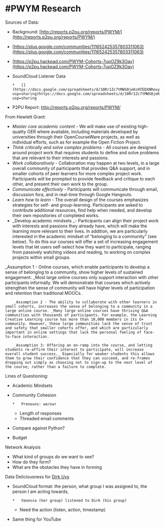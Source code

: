 # #PWYM Research

Sources of Data:

*   Background: [](http://reports.p2pu.org/reports/PWYM/)[http://reports.p2pu.org/reports/PWYM/](http://reports.p2pu.org/reports/PWYM/)
*   [](https://plus.google.com/communities/111652425357803311063)[https://plus.google.com/communities/111652425357803311063](https://plus.google.com/communities/111652425357803311063)
*   [](https://p2pu.hackpad.com/PWYM-Cohorts-7upOZ9k3Oav)[https://p2pu.hackpad.com/PWYM-Cohorts-7upOZ9k3Oav](https://p2pu.hackpad.com/PWYM-Cohorts-7upOZ9k3Oav)
*   SoundCloud Listener Data

        *   [](https://docs.google.com/spreadsheets/d/10Rr1Zc7tMWS0jeKcHTEDXNReuyS2A5b0qhKu2wlKwyM/edit?usp=sharing)https://docs.google.com/spreadsheets/d/10Rr1Zc7tMWS0jeKcHTEDXNReuyS2A5b0qhKu2wlKwyM/edit?usp=sharing

*   P2PU Report: [](http://reports.p2pu.org/reports/PWYM/)http://reports.p2pu.org/reports/PWYM/ 

From Hewlett Grant:

*   _Master core academic content_ - We will make use of existing high-quality OER where available, including materials developed by universities through their OpenCourseWare projects, as well as individual efforts, such as for example the Open Fiction Project. 
*   _Think critically and solve complex problems_ - All courses are designed around project work that requires students to define and solve problems that are relevant to their interests and passions. 
*   _Work collaboratively_ - Collaboration may happen at two levels, in a large overall community of participants that provides Q&A support, and in smaller cohorts of peer learners for more complex project work. Participants will be prompted to provide feedback and critique to each other, and present their own work to the group. 
*   _Communicate effectively_ - Participants will communicate through email, discussion fora, and in real-time through Google Hangouts. 
*   _Learn how to learn_ - The overall design of the courses emphasizes strategies for self- and group-learning. Participants are asked to contribute additional resources, find help when needed, and develop their own repositories of completed works. 
*   _Develop academic mindsets _- Participants can align their project work with interests and passions they already have, which will make the learning more relevant to their lives. In addition, we are particularly interested in the academic mindset of “belonging to a community” (see below). To do this our courses will offer a set of increasing engagement levels that let users self-select how they want to participate, ranging from passively watching videos and reading, to working on complex projects within small groups. 

_Assumption 1 - Online courses, which enable participants to develop a sense of belonging to a community, show higher levels of sustained engagement. _Most large online courses only support interaction with other participants informally. We will demonstrate that courses which actively strengthen the sense of community will have higher levels of participation and retention than traditional MOOCs.

        _Assumption 2 - The ability to collaborate with other learners in small cohorts, increases the sense of belonging to a community in a large online course. _Many large online courses have thriving Q&A communities with thousands of participants. For example, the Learning Creative Learning course has more than 10,000 members in its G+ community. However, these large communities lack the sense of trust and safety that smaller cohorts offer, and which are particularly important in online settings that lack the personal feeling of face-to-face interaction. 

        _Assumption 3: Offering an on-ramp into the course, and letting students re-affirm their interest to participate, will increase overall student success._ Especially for weaker students this allows them to grow their confidence that they can succeed, and re-frames dropping out simply as choosing not to sign-up to the next level of the course; rather than a failure to complete. 

Lines of Questioning:

*   Academic Mindsets
*   Community Cohesion

        *   Pronouns: we/our
    *   Length of responses
    *   Threaded email comments

*   Compare against Python?
*   Budget

Network Analysis

*   What kind of groups do we want to see?
*   How do they form?
*   What are the obstacles they have in forming

Data Deliciousness for [Dirk Uys](/ep/profile/ppBMkttdzda)

*   SoundCloud format: the person, what group I was assigned to, the person I am acting towards, 

        *   Vanessa (her group) listened to Dirk (his group)
    *   Need the action (listen, action, timestamp)

*   Same thing for YouTube